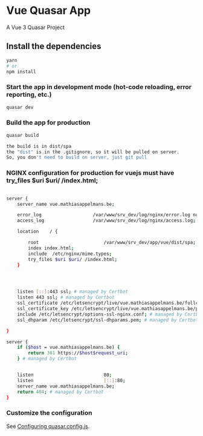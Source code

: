 # Vue Quasar App

A Vue 3 Quasar Project

## Install the dependencies
```bash
yarn
# or
npm install
```

### Start the app in development mode (hot-code reloading, error reporting, etc.)
```bash
quasar dev
```


### Build the app for production
```bash
quasar build

the build is in dist/spa
the "dist" is in the .gitignore, so it will be pulled on server.
So, you don't need to build on server, just git pull
```
### NGINX configuration for production for vuejs must have try_files $uri $uri/ /index.html;
```bash

server {
	server_name vue.mathiasappelmans.be;

    error_log                   /var/www/srv_dev/log/nginx/error.log notice;
    access_log                  /var/www/srv_dev/log/nginx/access.log;

    location    / {

        root                        /var/www/srv_dev/app/vue/dist/spa;
        index index.html;
        include  /etc/nginx/mime.types;
        try_files $uri $uri/ /index.html;
    }




	listen [::]:443 ssl; # managed by Certbot
    listen 443 ssl; # managed by Certbot
    ssl_certificate /etc/letsencrypt/live/vue.mathiasappelmans.be/fullchain.pem; # managed by Certbot
    ssl_certificate_key /etc/letsencrypt/live/vue.mathiasappelmans.be/privkey.pem; # managed by Certbot
    include /etc/letsencrypt/options-ssl-nginx.conf; # managed by Certbot
    ssl_dhparam /etc/letsencrypt/ssl-dhparams.pem; # managed by Certbot

}

server {
    if ($host = vue.mathiasappelmans.be) {
        return 301 https://$host$request_uri;
    } # managed by Certbot


	listen 							80;
	listen 							[::]:80;
	server_name vue.mathiasappelmans.be;
    return 404; # managed by Certbot
}

```

### Customize the configuration
See [Configuring quasar.config.js](https://v2.quasar.dev/quasar-cli-vite/quasar-config-js).
